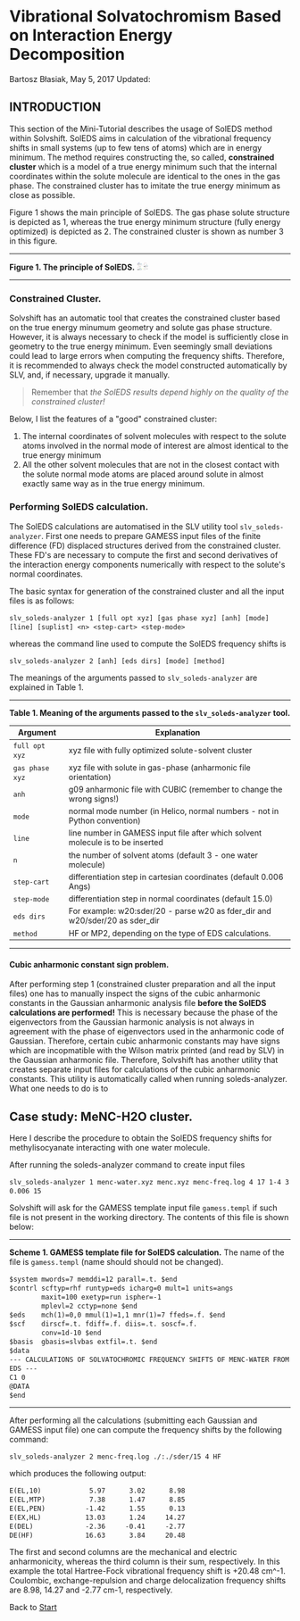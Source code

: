 Vibrational Solvatochromism Based on Interaction Energy Decomposition
=====================================================================

Bartosz Błasiak, May 5, 2017  Updated: 

INTRODUCTION
------------

This section of the Mini-Tutorial describes the usage of SolEDS method
within Solvshift. SolEDS
aims in calculation of the vibrational frequency shifts in small systems
(up to few tens of atoms) which are in energy minimum. The method
requires constructing the, so called, **constrained cluster** which is a
model of a true energy minimum such that the internal coordinates within 
the solute molecule are identical to the ones in the gas phase. The constrained
cluster has to imitate the true energy minimum as close as possible.

Figure 1 shows the main principle of SolEDS. The gas phase solute structure
is depicted as 1, whereas the true energy minimum structure (fully energy optimized)
is depicted as 2. The constrained cluster is shown as number 3 in this figure.

******
**Figure 1. The principle of SolEDS.** 
<img src="soleds-scheme.png" alt="Drawing" style="width: 20px;"/>
******

### Constrained Cluster.

Solvshift has an automatic tool that creates the constrained cluster
based on the true energy minumum geometry and solute gas phase structure.
However, it is always necessary to check if the model is sufficiently
close in geometry to the true energy minimum. Even seemingly small 
deviations could lead to large errors when computing the frequency shifts.
Therefore, it is recommended to always check the model constructed automatically
by SLV, and, if necessary, upgrade it manually. 

>Remember that *the SolEDS 
>results depend highly on the quality of the constrained cluster!*

Below, I list the features of a "good" constrained cluster:
 1. The internal coordinates of solvent molecules with respect to the
    solute atoms involved in the normal mode of interest are almost identical
    to the true energy minimum
 2. All the other solvent molecules that are not in the closest contact
    with the solute normal mode atoms are placed around solute in almost exactly 
    same way as in the true energy minimum.

### Performing SolEDS calculation.

The SolEDS calculations are automatised in the SLV utility tool `slv_soleds-analyzer`.
First one needs to prepare GAMESS input files of the finite difference (FD) displaced structures
derived from the constrained cluster. These FD's are necessary to compute the first and second
derivatives of the interaction energy components numerically with respect to the solute's 
normal coordinates.

The basic syntax for generation of the constrained cluster and all the input files
is as follows:
```
slv_soleds-analyzer 1 [full opt xyz] [gas phase xyz] [anh] [mode] [line] [suplist] <n> <step-cart> <step-mode>
```
whereas the command line used to compute the SolEDS frequency shifts is
```
slv_soleds-analyzer 2 [anh] [eds dirs] [mode] [method]
```
The meanings of the arguments passed to `slv_soleds-analyzer` are explained in Table 1.

*******
**Table 1. Meaning of the arguments passed to the `slv_soleds-analyzer` tool.** 

| Argument        | Explanation                                                                          | 
| --------------- | ------------------------------------------------------------------------------------ | 
| `full opt xyz`  | xyz file with fully optimized solute-solvent cluster                                 |
| `gas phase xyz` | xyz file with solute in gas-phase (anharmonic file orientation)                      |
| `anh`           | g09 anharmonic file with CUBIC (remember to change the wrong signs!)                 |
| `mode`          | normal mode number (in Helico, normal numbers - not in Python convention)            |
| `line`          | line number in GAMESS input file after which solvent molecule is to be inserted      |
| `n`             | the number of solvent atoms (default 3 - one water molecule)                         |
| `step-cart`     | differentiation step in cartesian coordinates (default 0.006 Angs)                   |
| `step-mode`     | differentiation step in normal coordinates (default 15.0)                            |
| `eds dirs`      | For example: w20:sder/20 - parse w20 as fder_dir and w20/sder/20 as sder_dir         |
| `method`        | HF or MP2, depending on the type of EDS calculations.                                |

*******

#### Cubic anharmonic constant sign problem.

After performing step 1 (constrained cluster preparation and all the input files)
one has to manually inspect the signs of the cubic anharmonic constants in the 
Gaussian anharmonic analysis file **before the SolEDS calculations are performed!** 
This is necessary because the phase of the eigenvectors
from the Gaussian harmonic analysis is not always in agreement with the phase of eigenvectors
used in the anharmonic code of Gaussian. Therefore, certain cubic anharmonic constants 
may have signs which are incopmatible with the Wilson matrix printed (and read by SLV)
in the Gaussian anharmonic file. Therefore, Solvshift has another utility that creates 
separate input files for calculations of the cubic anharmonic constants. This utility
is automatically called when running soleds-analyzer. What one needs to do is to

Case study: MeNC-H2O cluster.
-----------------------------

Here I describe the procedure to obtain the SolEDS frequency shifts
for methylisocyanate interacting with one water molecule.

After running the soleds-analyzer command to create input files
```
slv_soleds-analyzer 1 menc-water.xyz menc.xyz menc-freq.log 4 17 1-4 3 0.006 15
```
Solvshift will ask for the GAMESS template input file `gamess.templ` if such file
is not present in the working directory.
The contents of this file is shown below:

******
**Scheme 1. GAMESS template file for SolEDS calculation.** The name of the file is `gamess.templ` 
            (name should should not be changed).
```
$system mwords=7 memddi=12 parall=.t. $end
$contrl scftyp=rhf runtyp=eds icharg=0 mult=1 units=angs
        maxit=100 exetyp=run ispher=-1
        mplevl=2 cctyp=none $end
$eds    mch(1)=0,0 mmul(1)=1,1 mnr(1)=7 ffeds=.f. $end
$scf    dirscf=.t. fdiff=.f. diis=.t. soscf=.f.
        conv=1d-10 $end
$basis  gbasis=slvbas extfil=.t. $end
$data
--- CALCULATIONS OF SOLVATOCHROMIC FREQUENCY SHIFTS OF MENC-WATER FROM EDS ---
C1 0
@DATA
$end
```
******

After performing all the calculations (submitting each Gaussian and GAMESS input file)
one can compute the frequency shifts by the following command:
```
slv_soleds-analyzer 2 menc-freq.log ./:./sder/15 4 HF
```
which produces the following output:
```
E(EL,10)            5.97      3.02      8.98 
E(EL,MTP)           7.38      1.47      8.85
E(EL,PEN)          -1.42      1.55      0.13
E(EX,HL)           13.03      1.24     14.27
E(DEL)             -2.36     -0.41     -2.77
DE(HF)             16.63      3.84     20.48
```
The first and second columns are the mechanical and electric anharmonicity,
whereas the third column is their sum, respectively. In this example
the total Hartree-Fock vibrational frequency shift is +20.48 cm^-1.
Coulombic, exchange-repulsion and charge delocalization frequency shifts are
8.98, 14.27 and -2.77 cm-1, respectively.


Back to [Start](https://github.com/globulion/slv/tree/master/doc/tutor/README.md)

